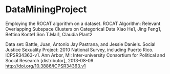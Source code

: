 # DataMiningProject
Employing the ROCAT algorithm on a dataset.
ROCAT Algorithm:
Relevant Overlapping Subspace Clusters on Categorical Data
Xiao He1, Jing Feng1, Bettina Konte1
Son T.Mai1, Claudia Plant2

Data set:
Battle, Juan, Antonio Jay Pastrana, and Jessie Daniels. 
Social Justice Sexuality Project: 2010 National Survey, including Puerto Rico. ICPSR34363-v1. Ann Arbor, MI: Inter-university Consortium for Political and Social Research [distributor], 
2013-08-09. http://doi.org/10.3886/ICPSR34363.v1
